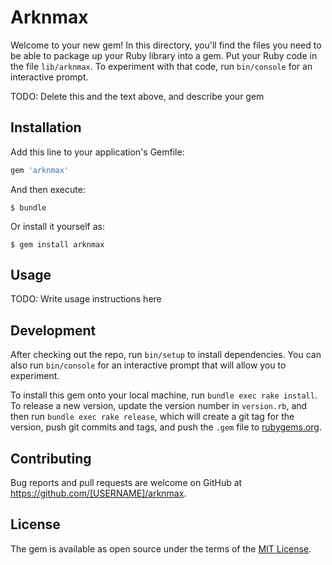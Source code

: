 # Arknmax

Welcome to your new gem! In this directory, you'll find the files you need to be able to package up your Ruby library into a gem. Put your Ruby code in the file `lib/arknmax`. To experiment with that code, run `bin/console` for an interactive prompt.

TODO: Delete this and the text above, and describe your gem

## Installation

Add this line to your application's Gemfile:

```ruby
gem 'arknmax'
```

And then execute:

    $ bundle

Or install it yourself as:

    $ gem install arknmax

## Usage

TODO: Write usage instructions here

## Development

After checking out the repo, run `bin/setup` to install dependencies. You can also run `bin/console` for an interactive prompt that will allow you to experiment.

To install this gem onto your local machine, run `bundle exec rake install`. To release a new version, update the version number in `version.rb`, and then run `bundle exec rake release`, which will create a git tag for the version, push git commits and tags, and push the `.gem` file to [rubygems.org](https://rubygems.org).

## Contributing

Bug reports and pull requests are welcome on GitHub at https://github.com/[USERNAME]/arknmax.

## License

The gem is available as open source under the terms of the [MIT License](https://opensource.org/licenses/MIT).
